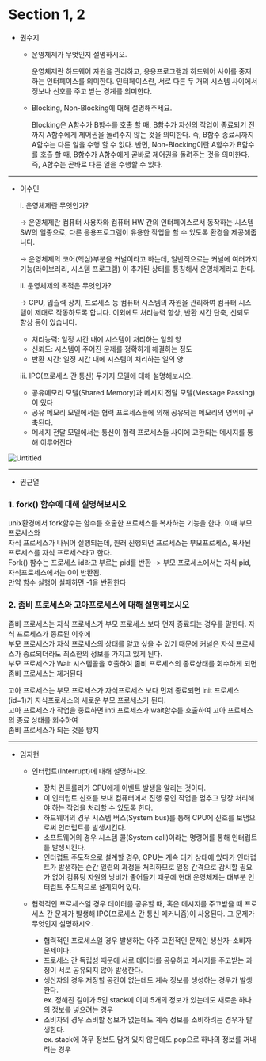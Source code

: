 # Section 1, 2

* 권수지

  * 운영체제가 무엇인지 설명하시오.

    운영체제란 하드웨어 자원을 관리하고, 응용프로그램과 하드웨어 사이를 중재하는 인터페이스를 의미한다. 인터페이스란, 서로 다른 두 개의 시스템 사이에서 정보나 신호를 주고 받는 경계를 의미한다.
  
  
  * Blocking, Non-Blocking에 대해 설명해주세요.
      
    Blocking은 A함수가 B함수를 호출 할 때, B함수가 자신의 작업이 종료되기 전까지 A함수에게 제어권을 돌려주지 않는 것을 의미한다. 즉, B함수 종료시까지 A함수는 다른 일을 수행 할 수 없다.
    반면, Non-Blocking이란 A함수가 B함수를 호출 할 때, B함수가 A함수에게 곧바로 제어권을 돌려주는 것을 의미한다. 즉, A함수는 곧바로 다른 일을 수행할 수 있다.

---     

* 이수민

   i. 운영체제란 무엇인가?

  → 운영체제란 컴퓨터 사용자와 컴퓨터 HW 간의 인터페이스로서 동작하는 시스템 SW의 일종으로, 다른 응용프로그램이 유용한 작업을 할 수 있도록 환경을 제공해줍니다.
  
  → 운영체제의 코어(핵심)부분을 커널이라고 하는데, 일반적으로는 커널에 여러가지 기능(라이브러리, 시스템 프로그램) 이 추가된 상태를 통칭해서 운영체제라고 한다. 

   ii. 운영체제의 목적은 무엇인가?

  → CPU, 입출력 장치, 프로세스 등 컴퓨터 시스템의 자원을 관리하여 컴퓨터 시스템이 제대로 작동하도록 합니다. 이외에도 처리능력 향상, 반환 시간 단축, 신뢰도 향상 등이 있습니다.
  
  - 처리능력: 일정 시간 내에 시스템이 처리하는 일의 양
  - 신뢰도: 시스템이 주어진 문제를 정확하게 해결하는 정도
  - 반환 시간: 일정 시간 내에 시스템이 처리하는 일의 양

   iii. IPC(프로세스 간 통신) 두가지 모델에 대해 설명해보시오.
  
  - 공유메모리 모델(Shared Memory)과 메시지 전달 모델(Message Passing)이 있다
  - 공유 메모리 모델에서는 협력 프로세스들에 의해 공유되는 메모리의 영역이 구축된다.
  - 메세지 전달 모델에서는 통신이 협력 프로세스들 사이에 교환되는 메시지를 통해 이루어진다

![Untitled](https://prod-files-secure.s3.us-west-2.amazonaws.com/05df5ba1-a25d-49a4-9e75-6f9fbf9a14a2/dc5e6aaa-241e-45c6-8fc6-01c2f143e1db/Untitled.png)

---

* 권근열

### 1. fork() 함수에 대해 설명해보시오

unix환경에서 fork함수는 함수를 호출한 프로세스를 복사하는 기능을 한다. 이때 부모 프로세스와  
자식 프로세스가 나뉘어 실행되는데, 원래 진행되던 프로세스는 부모프로세스, 복사된 프로세스를
자식 프로세스라고 한다.  
Fork() 함수는 프로세스 id라고 부르는 pid를 반환 -> 부모 프로세스에서는 자식 pid, 자식프로세스에서는 0이 반환됨.  
만약 함수 실행이 실패하면 -1을 반환한다  
  
### 2. 좀비 프로세스와 고아프로세스에 대해 설명해보시오 

좀비 프로세스는 자식 프로세스가 부모 프로세스 보다 먼저 종료되는 경우를 말한다. 자식 프로세스가 종료된 이후에   
부모 프로세스가 자식 프로세스의 상태를 알고 싶을 수 있기 때문에 커널은 자식 프로세스가 종료되더라도 최소한의 정보를 가지고 있게 된다.  
부모 프로세스가 Wait 시스템콜을 호출하여 좀비 프로세스의 종료상태를 회수하게 되면 좀비 프로세스는 제거된다  

고아 프로세스는 부모 프로세스가 자식프로세스 보다 먼저 종료되면 init 프로세스(id=1)가 자식프로세스의 새로운 부모 프로세스가 된다.  
고아 프로세스가 작업을 종료하면 inti 프로세스가 wait함수를 호출하여 고아 프로세스의 종료 상태를 회수하여  
좀비 프로세스가 되는 것을 방지

---

* 임지현

   * 인터럽트(Interrupt)에 대해 설명하시오.
 
      * 장치 컨트롤러가 CPU에게 이벤트 발생을 알리는 것이다.
      * 이 인터럽트 신호를 보내 컴퓨터에서 진행 중인 작업을 멈추고 당장 처리해야 하는 작업을 처리할 수 있도록 한다.
      * 하드웨어의 경우 시스템 버스(System bus)를 통해 CPU에 신호를 보냄으로써 인터럽트를 발생시킨다.
      * 소프트웨어의 경우 시스템 콜(System call)이라는 명령어를 통해 인터럽트를 발생시킨다.
      * 인터럽트 주도적으로 설계할 경우, CPU는 계속 대기 상태에 있다가 인터럽트가 발생하는 순간 일련의 과정을 처리하므로
        일정 간격으로 감시할 필요가 없어 컴퓨팅 자원의 낭비가 줄어들기 때문에 현대 운영체제는 대부분 인터럽트 주도적으로 설계되어 있다.

   * 협력적인 프로세스일 경우 데이터를 공유할 때, 혹은 메시지를 주고받을 때 프로세스 간 문제가 발생해 IPC(프로세스 간 통신 메커니즘)이 사용된다.
     그 문제가 무엇인지 설명하시오.
 
      * 협력적인 프로세스일 경우 발생하는 아주 고전적인 문제인 생산자-소비자 문제이다.
      * 프로세스 간 독립성 때문에 서로 데이터를 공유하고 메시지를 주고받는 과정이 서로 공유되지 않아 발생한다.
      * 생산자의 경우 저장할 공간이 없는데도 계속 정보를 생성하는 경우가 발생한다.<br>
        ex. 정해진 길이가 5인 stack에 이미 5개의 정보가 있는데도 새로운 하나의 정보를 넣으려는 경우
      * 소비자의 경우 소비할 정보가 없는데도 계속 정보를 소비하려는 경우가 발생한다.<br>
        ex. stack에 아무 정보도 담겨 있지 않은데도 pop으로 하나의 정보를 꺼내려는 경우
